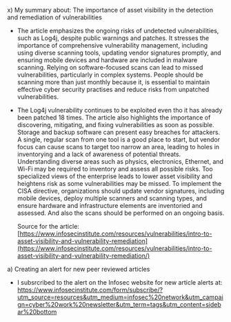 x) My summary about: The importance of asset visibility in the detection and remediation of vulnerabilities

  - The article emphasizes the ongoing risks of undetected vulnerabilities, such as Log4j, despite public warnings and patches. It stresses the importance of comprehensive vulnerability management, including using diverse scanning tools, updating vendor signatures
    promptly, and ensuring mobile devices and hardware are included in malware scanning. Relying on software-focused scans can lead to missed vulnerabilities, particularly in complex systems. People should be scanning more than just monthly because it, is essential
    to maintain effective cyber security practises and reduce risks from unpatched vulnerabilities.
  
  - The Log4j vulnerability continues to be exploited even tho it has already been patched 18 times. The article also highlights the importance of discovering, mitigating, and fixing vulnerabilities as soon as possible. Storage and backup software can present easy breaches
    for attackers. A single, regular scan from one tool is a good place to start, but vendor focus can cause scans to target too narrow an area, leading to holes in inventorying and a lack of awareness of potential threats. Understanding diverse areas such as
    physics, electronics, Ethernet, and Wi-Fi may be required to inventory and assess all possible risks. Too specialized views of the enterprise leads to lower asset visibility and heightens risk as some vulnerabilities may be missed. To implement the CISA
    directive, organizations should update vendor signatures, including mobile devices, deploy multiple scanners and scanning types, and ensure hardware and infrastructure elements are inventoried and assessed. And also the scans should be performed on an ongoing basis.

    Source for the article: [https://www.infosecinstitute.com/resources/vulnerabilities/intro-to-asset-visibility-and-vulnerability-remediation](https://www.infosecinstitute.com/resources/vulnerabilities/intro-to-asset-visibility-and-vulnerability-remediation/)

a) Creating an alert for new peer reviewed articles

  - I subsrcribed to the alert on the Infosec website for new article alerts at: [https://www.infosecinstitute.com/form/subscribe/?utm_source=resources&utm_medium=infosec%20network&utm_campaign=cyber%20work%20newsletter&utm_term=tags&utm_content=sidebar%20bottom
](https://www.infosecinstitute.com/form/subscribe/?utm_source=resources&utm_medium=infosec%20network&utm_campaign=cyber%20work%20newsletter&utm_term=tags&utm_content=sidebar%20bottom)
